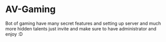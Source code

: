 # AV-Gaming
Bot of gaming have many secret features and setting up server and much more hidden talents just invite and make sure  to have administrator and enjoy :D
